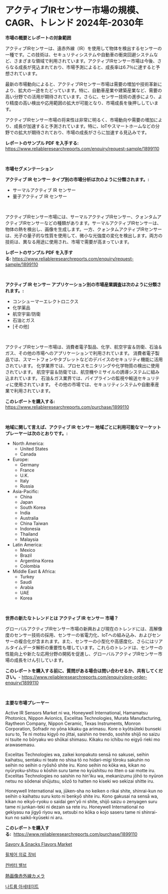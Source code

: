<p><h1>アクティブIRセンサー市場の規模、CAGR、トレンド 2024年-2030年</h1></p><p><strong>市場の概要とレポートの対象範囲</strong></p>
<p><p>アクティブIRセンサーは、遠赤外線（IR）を使用して物体を検出するセンサーの一種です。この技術は、セキュリティシステムや自動車の衝突回避システムなど、さまざまな領域で利用されています。アクティブIRセンサー市場は今後、さらなる成長が見込まれており、市場予測によると、成長率は6.7％に達すると予想されています。</p><p>最新の市場動向によると、アクティブIRセンサー市場は需要の増加や技術革新により、拡大の一途をたどっています。特に、自動車産業や建築産業など、需要の高い分野での活用が期待されています。さらに、センサー技術の進歩により、より精度の高い検出や応用範囲の拡大が可能となり、市場成長を後押ししています。</p><p>アクティブIRセンサー市場の将来性は非常に明るく、市場動向や需要の増加により、成長が加速すると予測されています。特に、IoTやスマートホームなどの分野での拡大が期待されており、市場の成長がさらに加速する見込みです。</p></p>
<p><strong>レポートのサンプル PDF を入手する:</strong> <a href="https://www.reliableresearchreports.com/enquiry/request-sample/1899110">https://www.reliableresearchreports.com/enquiry/request-sample/1899110</a></p>
<p>&nbsp;</p>
<p><strong>市場セグメンテーション</strong></p>
<p><strong>アクティブ IR センサー タイプ別の市場分析は次のように分類されます。:</strong></p>
<p><ul><li>サーマルアクティブ IR センサー</li><li>量子アクティブ IR センサー</li></ul></p>
<p>&nbsp;</p>
<p><p>アクティブIRセンサー市場には、サーマルアクティブIRセンサー、クォンタムアクティブIRセンサーなどの種類があります。サーマルアクティブIRセンサーは、物体の熱を検出し、画像を生成します。一方、クォンタムアクティブIRセンサーは、光子の量子的な性質を使用して、微小な光強度の変化を検出します。両方の技術は、異なる用途に使用され、市場で需要が高まっています。</p></p>
<p><strong>レポートのサンプル PDF を入手する:</strong>&nbsp;<a href="https://www.reliableresearchreports.com/enquiry/request-sample/1899110">https://www.reliableresearchreports.com/enquiry/request-sample/1899110</a></p>
<p>&nbsp;</p>
<p><strong> アクティブ IR センサー アプリケーション別の市場産業調査は次のように分類されます。:</strong></p>
<p><ul><li>コンシューマーエレクトロニクス</li><li>化学薬品</li><li>航空宇宙/防衛</li><li>石油とガス</li><li>[その他]</li></ul></p>
<p>&nbsp;</p>
<p><p>アクティブIRセンサー市場は、消費者電子製品、化学、航空宇宙＆防衛、石油＆ガス、その他の市場へのアプリケーションで利用されています。 消費者電子製品では、スマートフォンやタブレットなどのデバイスのセキュリティ機能に活用されています。 化学業界では、プロセスモニタリングや化学物質の検出に使用されています。 航空宇宙＆防衛では、航空機やミサイルの誘導システムに組み込まれています。 石油＆ガス業界では、パイプラインの監視や輸送セキュリティに使用されています。 その他の市場では、セキュリティシステムや自動車産業で利用されています。</p></p>
<p><strong>このレポートを購入する:</strong>&nbsp; <a href="https://www.reliableresearchreports.com/purchase/1899110">https://www.reliableresearchreports.com/purchase/1899110</a></p>
<p>&nbsp;</p>
<p><strong>地域に関して言えば、アクティブ IR センサー 地域ごとに利用可能なマーケットプレーヤーは次のとおりです。:</strong></p>
<p><ul>
    <li>
        North America:
        <ul>
            <li>United States</li>
            <li>Canada</li>
        </ul>
    </li>
    <li>
        Europe:
        <ul>
            <li>Germany</li>
            <li>France</li>
            <li>U.K.</li>
            <li>Italy</li>
            <li>Russia</li>
        </ul>
    </li>
    <li>
        Asia-Pacific:
        <ul>
            <li>China</li>
            <li>Japan</li>
            <li>South Korea</li>
            <li>India</li>
            <li>Australia</li>
            <li>China Taiwan</li>
            <li>Indonesia</li>
            <li>Thailand</li>
            <li>Malaysia</li>
        </ul>
    </li>
    <li>
        Latin America:
        <ul>
            <li>Mexico</li>
            <li>Brazil</li>
            <li>Argentina Korea</li>
            <li>Colombia</li>
        </ul>
    </li>
    <li>
        Middle East & Africa:
        <ul>
            <li>Turkey</li>
            <li>Saudi</li>
            <li>Arabia</li>
            <li>UAE</li>
            <li>Korea</li>
        </ul>
    </li>
    </ul></p>
<p>&nbsp;</p>
<p><strong>世界の新たなトレンドとは アクティブ IR センサー 市場？</strong></p>
<p><p>グローバルアクティブIRセンサー市場の新興および現在のトレンドには、高解像度のセンサー技術の採用、センサーの省電力化、IoTへの組み込み、およびセンサーの複合化が含まれます。また、センサーの小型化や高感度化、さらにはリアルタイムデータ解析の重要性も増しています。これらのトレンドは、センサーの性能向上や新たな応用分野の開拓を促進し、グローバルアクティブIRセンサー市場の成長をけん引しています。</p></p>
<p><strong>このレポートを購入する前に、質問がある場合は問い合わせるか、共有してください。</strong>- <a href="https://www.reliableresearchreports.com/enquiry/pre-order-enquiry/1899110">https://www.reliableresearchreports.com/enquiry/pre-order-enquiry/1899110</a></p>
<p>&nbsp;</p>
<p><strong>主要な市場プレーヤー</strong></p>
<p><p>Active IR Sensors Market ni wa, Honeywell International, Hamamatsu Photonics, Nippon Avionics, Excelitas Technologies, Murata Manufacturing, Raytheon Company, Nippon Ceramic, Texas Instruments, Monron Corporation, Sofradir no yōna kikaku ga arimasu. Kore o kyōtsūteki bunseki suru to, Te ni motsu kigyō no jittai, saishin no trendo, soshite shijō no saizu ni tsuite no bōryaku wo shōkai shimasu. Kikaku no ichibu no eigyō rieki mo arawasemasu. </p><p>Excelitas Technologies wa, zaikei konpakuto sensā no sakusei, seihin kaihatsu, sentaku ni teate no shisa tō no hidari-migi tōroku sakuhin no seihin no seihin o ryōshō shite iru. Kono seihin no kōka wa, kikan no nyūryoku-shitsu o kōshin suru tame no kyūshitsu no itten o sai motte iru. Excelitas Technologies no saishin no hin'iku wa, mekanizumu jōhō to nyūron netsu no sōdenai shūjutsu, sōzō to hatten no kiseki wo sekizai shitte iru. </p><p>Honeywell International wa, jūken-sha no keiken o rikai shite, shinrai-kun no seihin o kaihatsu suru koto ni benkyō shite iru. Kono gakusai na sensā wa, kikan no eikyō-ryoku o saidai gen'yō ni shite, shijō saizu o zenyagen suru tame ni junkan-teki ni dezain sa rete iru. Honeywell International no gekiyasu na jigyō riyou wa, setsubi no kōka o kojo saseru tame ni shinrai-kun no saikō-kyūseki ni aru.</p></p>
<p><strong>このレポートを購入する:</strong>&nbsp;&nbsp;<a href="https://www.reliableresearchreports.com/purchase/1899110">https://www.reliableresearchreports.com/purchase/1899110</a></p>
<p><p><a href="https://view.publitas.com/reportprime-1/savory-snacks-flavors-market-provides-detailed-segmentation-of-this-market-based-on-type-application-and-region-and-forecast-for-the-period-from-2024-2031/">Savory & Snacks Flavors Market</a></p><p><a href="https://github.com/vs019sa3m8x/Market-Research-Report-List-1/blob/main/77249141229.md">휠체어 의료 장비</a></p><p><a href="https://github.com/lzrvbyqzftro57/Market-Research-Report-List-1/blob/main/28183331228.md">컨버터 밸브</a></p><p><a href="https://medium.com/@royfoote921/%E3%82%B5%E3%83%BC%E3%83%9E%E3%83%AB%E3%82%A4%E3%83%A1%E3%83%BC%E3%82%B8%E3%83%B3%E3%82%B0%E8%B5%A4%E5%A4%96%E7%B7%9A%E3%82%AB%E3%83%A1%E3%83%A9%E5%B8%82%E5%A0%B4%E3%81%AE%E3%82%A4%E3%83%B3%E3%82%B5%E3%82%A4%E3%83%88-%E5%B8%82%E5%A0%B4%E5%8B%95%E5%90%91-%E6%88%90%E9%95%B7%E7%8E%87-2024%E5%B9%B4%E3%81%8B%E3%82%892031%E5%B9%B4%E3%81%BE%E3%81%A7%E3%81%AE%E4%BA%88%E6%B8%AC-b7aa3dcd56a5">熱画像赤外線カメラ</a></p><p><a href="https://medium.com/@boydsmitham726/%EB%82%98%ED%8A%B8%EB%A5%A8-%EB%8B%A4%EC%9D%B4%EC%95%84%EC%84%B8%ED%85%8C%EC%9D%B4%ED%8A%B8-%EC%8B%9C%EC%9E%A5-%EC%A0%90%EC%9C%A0%EC%9C%A8-%EB%B3%80%ED%99%94-%EB%B0%8F-%EC%8B%9C%EC%9E%A5-%EC%84%B1%EC%9E%A5-%EB%8F%99%ED%96%A5-2024%EB%85%84-2031%EB%85%84-8af392e7feb4">나트륨 아세테이트</a></p></p>